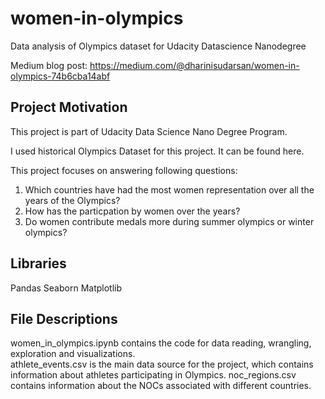 # women-in-olympics
Data analysis of Olympics dataset for Udacity Datascience Nanodegree

Medium blog post: https://medium.com/@dharinisudarsan/women-in-olympics-74b6cba14abf

## Project Motivation
This project is part of Udacity Data Science Nano Degree Program.

I used historical Olympics Dataset for this project. It can be found here.

This project focuses on answering following questions:

1) Which countries have had the most women representation over all the years of the Olympics?
2) How has the particpation by women over the years?
3) Do women contribute medals more during summer olympics or winter olympics?

## Libraries

Pandas
Seaborn
Matplotlib

## File Descriptions
women_in_olympics.ipynb contains the code for data reading, wrangling, exploration and visualizations. <br>
athlete_events.csv is the main data source for the project, which contains information about athletes participating in Olympics.
noc_regions.csv contains information about the NOCs associated with different countries.
